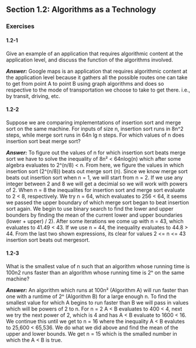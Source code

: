 ## Section 1.2: Algorithms as a Technology
### Exercises

#### 1.2-1
Give an example of an application that requires algorithmic content at the application level, and discuss the function of the algorithms involved.

***Answer:*** Google maps is an application that requires algorithmic content at the application level because it gathers all the possible routes one can take to get from point A to point B using graph algorithms and does so respective to the mode of transportation we choose to take to get there. i.e., by transit, driving, etc.


#### 1.2-2
Suppose we are comparing implementations of insertion sort and merge sort on the same machine. For inputs of size n, insertion sort runs in 8n^2 steps, while merge sort runs in 64n lg n steps. For which values of n does insertion sort beat merge sort?

***Answer:*** To figure out the values of n for which insertion sort beats merge sort we have to solve the inequality of 8n² < 64nlog(n)  which after some algebra evaluates to 2^(n/8) < n. From here, we figure the values in which insertion sort (2^(n/8)) beats out merge sort (n). Since we know merge sort beats out insertion sort when n = 1, we will start from n = 2. If we use any integer between 2 and 8 we will get a decimial so we will work with powers of 2. When n = 8 the inequalites for insertion sort and merge sort evaluate to 2 < 8, respectively. We try n = 64, which evaluates to 256 < 64, it seems we passed the upper boundary of which merge sort began to beat insertion sort again. We begin to use binary search to find the lower and upper bounders by finding the mean of the current lower and upper boundaries (lower + upper) / 2). After some iterations we come up with n = 43, which evaluates to 41.49 < 43. If we use n = 44, the inequality evaluates to 44.8 > 44. From the last two shown expressions, its clear for values 2 <= n <= 43 insertion sort beats out mergesort.

#### 1.2-3
What is the smallest value of n such that an algorithm whose running time is 100n2 runs faster than an algorithm whose running time is 2ⁿ on the same machine?

***Answer:*** An algorithm which runs at 100n² (Algorithm A) will run faster than one with a runtime of 2ⁿ (Algorithm B) for a large enough n. To find the smallest value for which A begins to run faster than B we will pass in values which will be powers of 2 to n. For n = 2 A < B evaluates to 400 < 4, next we try the next power of 2, which is 4 and has A < B evaluate to 1600 < 16. We continue this until we get to n = 16 where the inequality A < B evalutes to 25,600 < 65,536. We do what we did above and find the mean of the upper and lower bounds. We get n = 15 which is the smalled number in which the A < B is true.

